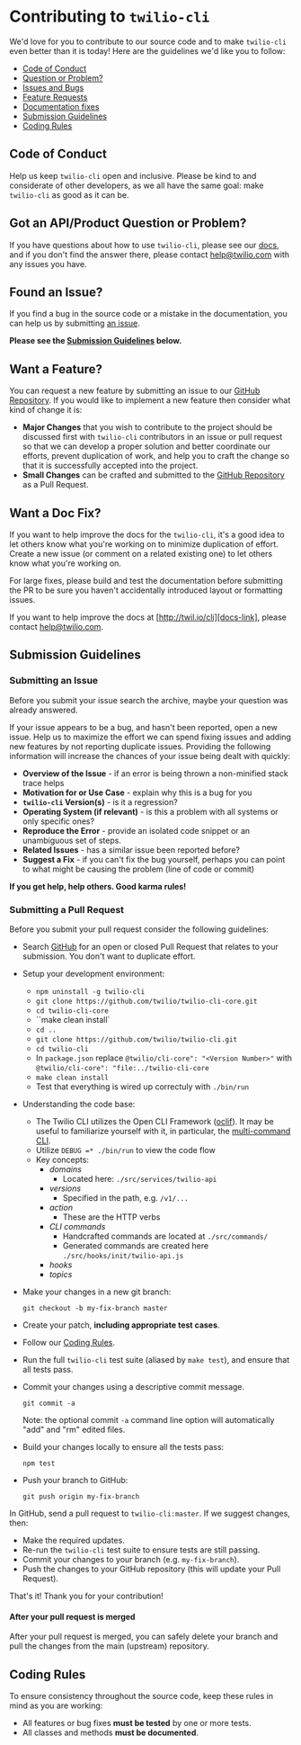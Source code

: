 # Contributing to `twilio-cli`

We'd love for you to contribute to our source code and to make `twilio-cli`
even better than it is today! Here are the guidelines we'd like you to follow:

 - [Code of Conduct](#coc)
 - [Question or Problem?](#question)
 - [Issues and Bugs](#issue)
 - [Feature Requests](#feature)
 - [Documentation fixes](#docs)
 - [Submission Guidelines](#submit)
 - [Coding Rules](#rules)

## <a name="coc"></a> Code of Conduct

Help us keep `twilio-cli` open and inclusive. Please be kind to and considerate
of other developers, as we all have the same goal: make `twilio-cli` as good as
it can be.

## <a name="question"></a> Got an API/Product Question or Problem?

If you have questions about how to use `twilio-cli`, please see our
[docs][docs-link], and if you don't find the answer there, please contact
[help@twilio.com](mailto:help@twilio.com) with any issues you have.

## <a name="issue"></a> Found an Issue?

If you find a bug in the source code or a mistake in the documentation, you can
help us by submitting [an issue][issue-link]. 

**Please see the [Submission Guidelines](#submit) below.**

## <a name="feature"></a> Want a Feature?

You can request a new feature by submitting an issue to our
[GitHub Repository][github]. If you would like to implement a new feature then
consider what kind of change it is:

* **Major Changes** that you wish to contribute to the project should be
  discussed first with `twilio-cli` contributors in an issue or pull request so
  that we can develop a proper solution and better coordinate our efforts,
  prevent duplication of work, and help you to craft the change so that it is
  successfully accepted into the project.
* **Small Changes** can be crafted and submitted to the
  [GitHub Repository][github] as a Pull Request.

## <a name="docs"></a> Want a Doc Fix?

If you want to help improve the docs for the `twilio-cli`, it's a good idea to
let others know what you're working on to minimize duplication of effort. Create
a new issue (or comment on a related existing one) to let others know what
you're working on.

For large fixes, please build and test the documentation before submitting the
PR to be sure you haven't accidentally introduced layout or formatting issues.

If you want to help improve the docs at
[http://twil.io/cli][docs-link], please contact
[help@twilio.com](mailto:help@twilio.com).

## <a name="submit"></a> Submission Guidelines

### Submitting an Issue
Before you submit your issue search the archive, maybe your question was already
answered.

If your issue appears to be a bug, and hasn't been reported, open a new issue.
Help us to maximize the effort we can spend fixing issues and adding new
features by not reporting duplicate issues. Providing the following information
will increase the chances of your issue being dealt with quickly:

* **Overview of the Issue** - if an error is being thrown a non-minified stack
  trace helps
* **Motivation for or Use Case** - explain why this is a bug for you
* **`twilio-cli` Version(s)** - is it a regression?
* **Operating System (if relevant)** - is this a problem with all systems or
  only specific ones?
* **Reproduce the Error** - provide an isolated code snippet or an unambiguous
  set of steps.
* **Related Issues** - has a similar issue been reported before?
* **Suggest a Fix** - if you can't fix the bug yourself, perhaps you can point
  to what might be causing the problem (line of code or commit)

**If you get help, help others. Good karma rules!**

### Submitting a Pull Request
Before you submit your pull request consider the following guidelines:

* Search [GitHub][github] for an open or closed Pull Request that relates to
  your submission. You don't want to duplicate effort.

* Setup your development environment:
  * `npm uninstall -g twilio-cli`
  * `git clone https://github.com/twilio/twilio-cli-core.git`
  * `cd twilio-cli-core`
  * ``make clean install`
  * `cd ..`
  * `git clone https://github.com/twilio/twilio-cli.git`
  * `cd twilio-cli`
  * In `package.json` replace `@twilio/cli-core": "<Version Number>"` with `@twilio/cli-core": "file:../twilio-cli-core`
  * `make clean install`
  * Test that everything is wired up correctuly with `./bin/run`

* Understanding the code base:
  * The Twilio CLI utilizes the Open CLI Framework ([oclif](https://oclif.io/)). It may be useful to familiarize yourself with it, in particular, the [multi-command CLI](https://oclif.io/docs/multi).
  * Utilize `DEBUG =* ./bin/run` to view the code flow
  * Key concepts:
    * _domains_
      * Located here: `./src/services/twilio-api`
    * _versions_ 
      * Specified in the path, e.g. `/v1/...`
    * _action_
      * These are the HTTP verbs
    * _CLI commands_
      * Handcrafted commands are located at `./src/commands/`
      * Generated commands are created here `./src/hooks/init/twilio-api.js`
    * _hooks_
    * _topics_

* Make your changes in a new git branch:

    ```shell
    git checkout -b my-fix-branch master
    ```

* Create your patch, **including appropriate test cases**.
* Follow our [Coding Rules](#rules).
* Run the full `twilio-cli` test suite (aliased by `make test`), and ensure
  that all tests pass.
* Commit your changes using a descriptive commit message.

    ```shell
    git commit -a
    ```
  Note: the optional commit `-a` command line option will automatically "add"
  and "rm" edited files.

* Build your changes locally to ensure all the tests pass:

    ```shell
    npm test
    ```

* Push your branch to GitHub:

    ```shell
    git push origin my-fix-branch
    ```

In GitHub, send a pull request to `twilio-cli:master`.
If we suggest changes, then:

* Make the required updates.
* Re-run the `twilio-cli` test suite to ensure tests are still passing.
* Commit your changes to your branch (e.g. `my-fix-branch`).
* Push the changes to your GitHub repository (this will update your Pull Request).

That's it! Thank you for your contribution!

#### After your pull request is merged

After your pull request is merged, you can safely delete your branch and pull
the changes from the main (upstream) repository.

## <a name="rules"></a> Coding Rules

To ensure consistency throughout the source code, keep these rules in mind as
you are working:

* All features or bug fixes **must be tested** by one or more tests.
* All classes and methods **must be documented**.

[docs-link]: http://twil.io/cli
[issue-link]: https://github.com/twilio/twilio-cli/issues/new
[github]: https://github.com/twilio/twilio-cli
